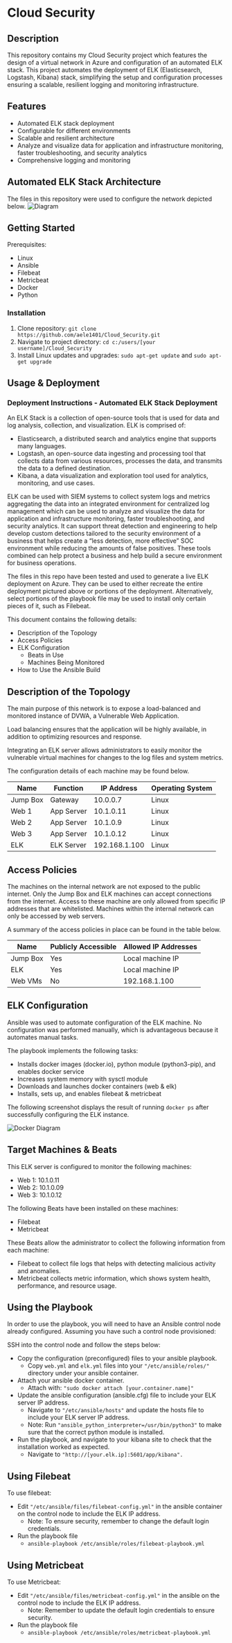 # Cloud Security

## Description
This repository contains my Cloud Security project which features the design of a virtual network in Azure and configuration of an automated ELK stack. This project automates the deployment of ELK (Elasticsearch, Logstash, Kibana) stack, simplifying the setup and configuration processes ensuring a scalable, resilient logging and monitoring infrastructure. 

## Features
- Automated ELK stack deployment
- Configurable for different environments
- Scalable and resilient architecture
- Analyze and visualize data for application and infrastructure monitoring, faster troubleshooting, and security analytics
- Comprehensive logging and monitoring

## Automated ELK Stack Architecture
The files in this repository were used to configure the network depicted below.
![Diagram](https://github.com/aele1401/Cloud_Security/blob/main/Images/ELK_NET_Diagram.PNG)

## Getting Started
Prerequisites:
- Linux
- Ansible
- Filebeat
- Metricbeat
- Docker
- Python

### Installation 
1.  Clone repository: `git clone https://github.com/aele1401/Cloud_Security.git`
2.  Navigate to project directory: `cd c:/users/[your username]/Cloud_Security`
3.  Install Linux updates and upgrades: `sudo apt-get update` and `sudo apt-get upgrade`

## Usage & Deployment
### Deployment Instructions - Automated ELK Stack Deployment
An ELK Stack is a collection of open-source tools that is used for data and log analysis, collection, and visualization. 
ELK is comprised of:
* Elasticsearch, a distributed search and analytics engine that supports many languages.
* Logstash, an open-source data ingesting and processing tool that collects data from various resources, processes the data, and transmits the data to a defined destination.
* Kibana, a data visualization and exploration tool used for analytics, monitoring, and use cases.

ELK can be used with SIEM systems to collect system logs and metrics aggregating the data into an integrated environment for centralized log management which can be used to analyze and visualize the data for application and infrastructure monitoring, faster troubleshooting, and security analytics. It can support threat detection and engineering to help develop custom detections tailored to the security environment of a business that helps create a “less detection, more effective” SOC environment while reducing the amounts of false positives. These tools combined can help protect a business and help build a secure environment for business operations.

The files in this repo have been tested and used to generate a live ELK deployment on Azure. They can be used to either recreate the entire deployment pictured above or portions of the deployment. Alternatively, select portions of the playbook file may be used to install only certain pieces of it, such as Filebeat.

This document contains the following details:
* Description of the Topology
* Access Policies
* ELK Configuration
	- Beats in Use
	- Machines Being Monitored
* How to Use the Ansible Build


## Description of the Topology

The main purpose of this network is to expose a load-balanced and monitored instance of DVWA, a Vulnerable Web Application.

Load balancing ensures that the application will be highly available, in addition to optimizing resources and response.

Integrating an ELK server allows administrators to easily monitor the vulnerable virtual machines for changes to the log files and system metrics.

The configuration details of each machine may be found below.

| Name     | Function     | IP Address     | Operating System |
|----------|--------------|----------------|------------------|
| Jump Box |Gateway       | 10.0.0.7       | Linux            |
| Web 1    |App Server    | 10.1.0.11      | Linux            |
| Web 2    |App Server    | 10.1.0.9       | Linux            |
| Web 3    |App Server    | 10.1.0.12      | Linux            |
| ELK      |ELK Server    | 192.168.1.100  | Linux            |

## Access Policies

The machines on the internal network are not exposed to the public internet. Only the Jump Box and ELK machines can accept connections from the internet. Access to these machine are only allowed from specific IP addresses that are whitelisted. Machines within the internal network can only be accessed by web servers.

A summary of the access policies in place can be found in the table below.

| Name     | Publicly Accessible | Allowed IP Addresses |
|----------|---------------------|----------------------|
| Jump Box | Yes                 | Local machine IP     |
| ELK      | Yes                 | Local machine IP     |
| Web VMs  | No                  | 192.168.1.100        |

## ELK Configuration

Ansible was used to automate configuration of the ELK machine. No configuration was performed manually, which is advantageous because it automates manual tasks.

The playbook implements the following tasks:
- Installs docker images (docker.io), python module (python3-pip), and enables docker service
- Increases system memory with sysctl module
- Downloads and launches docker containers (web & elk)
- Installs, sets up, and enables filebeat & metricbeat

The following screenshot displays the result of running `docker ps` after successfully configuring the ELK instance.

![Docker Diagram](https://github.com/aele1401/Cloud_Security/blob/main/Images/dockerps.PNG)

## Target Machines & Beats
This ELK server is configured to monitor the following machines:
- Web 1: 10.1.0.11
- Web 2: 10.1.0.09
- Web 3: 10.1.0.12

The following Beats have been installed on these machines:
- Filebeat
- Metricbeat

These Beats allow the administrator to collect the following information from each machine:
* Filebeat to collect file logs that helps with detecting malicious activity and anomalies.
* Metricbeat collects metric information, which shows system health, performance, and resource usage.

## Using the Playbook
In order to use the playbook, you will need to have an Ansible control node already configured. Assuming you have such a control node provisioned: 

SSH into the control node and follow the steps below:
- Copy the configuration (preconfigured) files to your ansible playbook.
	* Copy `web.yml` and `elk.yml` files into your `"/etc/ansible/roles/"` directory under your ansible container.
- Attach your ansible docker container.
	* Attach with: `"sudo docker attach [your.container.name]"`
- Update the ansible configuration (ansible.cfg) file to include your ELK server IP address.
	* Navigate to `"/etc/ansible/hosts"` and update the hosts file to include your ELK server IP address.
	* Note: Run `"ansible_python_interpreter=/usr/bin/python3"` to make sure that the correct python module is installed. 
- Run the playbook, and navigate to your kibana site to check that the installation worked as expected.
	* Navigate to `"http://[your.elk.ip]:5601/app/kibana".`

## Using Filebeat
To use filebeat:
- Edit `"/etc/ansible/files/filebeat-config.yml"` in the ansible container on the control node to include the ELK IP address.
	* Note: To ensure security, remember to change the default login credentials.
- Run the playbook file
	* `ansible-playbook /etc/ansible/roles/filebeat-playbook.yml`

## Using Metricbeat

To use Metricbeat:
- Edit `"/etc/ansible/files/metricbeat-config.yml"` in the ansible on the control node to include the ELK IP address.
	* Note: Remember to update the default login credentials to ensure security.
- Run the playbook file
	* `ansible-playbook /etc/ansible/roles/metricbeat-playbook.yml`
